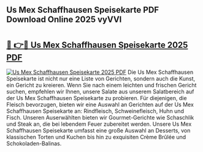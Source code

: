 ## Us Mex Schaffhausen Speisekarte PDF Download Online 2025 vyVVI

# <h2><a href="http://gc8mhb.nevu.top/?p=Us+Mex+Schaffhausen+Speisekarte">🔗 👉🔴 Us Mex Schaffhausen Speisekarte 2025 PDF</a></h2>

[![Us Mex Schaffhausen Speisekarte 2025 PDF](https://i.imgur.com/dBaPXMq.png)](http://gc8mhb.nevu.top/?p=Us+Mex+Schaffhausen+Speisekarte)
Die Us Mex Schaffhausen Speisekarte ist nicht nur eine Liste von Gerichten, sondern auch die Kunst, ein Gericht zu kreieren. Wenn Sie nach einem leichten und frischen Gericht suchen, empfehlen wir Ihnen, unsere Salate aus unserem Salatbereich auf der Us Mex Schaffhausen Speisekarte zu probieren. Für diejenigen, die Fleisch bevorzugen, bieten wir eine Auswahl an Gerichten auf der Us Mex Schaffhausen Speisekarte an: Rindfleisch, Schweinefleisch, Huhn und Fisch. Unseren Auserwählten bieten wir Gourmet-Gerichte wie Schaschlik und Steak an, die bei lebendem Feuer zubereitet werden. Unsere Us Mex Schaffhausen Speisekarte umfasst eine große Auswahl an Desserts, von klassischen Torten und Kuchen bis hin zu exquisiten Crème Brûlée und Schokoladen-Balinas.
